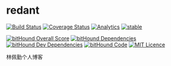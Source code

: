# redant

[![Build Status](https://travis-ci.org/linxiaowu66/douMiBlogPlatform.svg?branch=master)](https://travis-ci.org/linxiaowu66/douMiBlogPlatform)
[![Coverage Status](https://coveralls.io/repos/github/linxiaowu66/douMiBlogPlatform/badge.svg?branch=master)](https://coveralls.io/github/linxiaowu66/douMiBlogPlatform?branch=master)
[![Analytics](https://ga-beacon.appspot.com/UA-85522412-2/welcome-page)](https://github.com/igrigorik/ga-beacon)
[![stable](http://badges.github.io/stability-badges/dist/stable.svg)](http://github.com/badges/stability-badges)

[![bitHound Overall Score](https://www.bithound.io/github/linxiaowu66/douMiBlogPlatform/badges/score.svg)](https://www.bithound.io/github/linxiaowu66/douMiBlogPlatform)
[![bitHound Dependencies](https://www.bithound.io/github/linxiaowu66/douMiBlogPlatform/badges/dependencies.svg)](https://www.bithound.io/github/linxiaowu66/douMiBlogPlatform/master/dependencies/npm)
[![bitHound Dev Dependencies](https://www.bithound.io/github/linxiaowu66/douMiBlogPlatform/badges/devDependencies.svg)](https://www.bithound.io/github/linxiaowu66/douMiBlogPlatform/master/dependencies/npm)
[![bitHound Code](https://www.bithound.io/github/linxiaowu66/douMiBlogPlatform/badges/code.svg)](https://www.bithound.io/github/linxiaowu66/douMiBlogPlatform)
[![MIT Licence](https://badges.frapsoft.com/os/mit/mit.svg?v=103)](https://opensource.org/licenses/mit-license.php)

林佩勤个人博客
